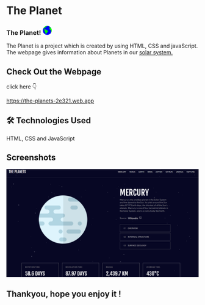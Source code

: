 # The Planet 
### The Planet!&nbsp;<img src="https://github.com/dilipraj28/Planets/blob/master/Earth.gif" width="24px"> 
The Planet is a project which is created by using HTML, CSS and javaScript. The webpage gives information about Planets in our <a href="https://en.wikipedia.org/wiki/Solar_System" target="_blank">solar system.</a>



## Check Out the Webpage
click here 👇

https://the-planets-2e321.web.app

## 🛠 Technologies Used
HTML, CSS and JavaScript

## Screenshots

![App Screenshot](https://github.com/dilipraj28/Planets/blob/master/webPage_screenShot.png)
## Thankyou, hope you enjoy it !
